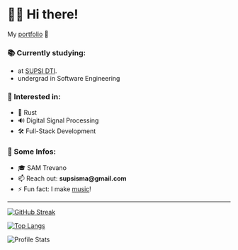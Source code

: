 # 👋🏻 Hi there!

My [portfolio](https://priisma.dev) 💼

### 📚 Currently studying:

* at [SUPSI DTI](https://www.supsi.ch/en/web/dti/).
* undergrad in Software Engineering

### 🌟 Interested in:

* 🦀 Rust
* 🔊 Digital Signal Processing
* 🛠️ Full-Stack Development

### 🔎 Some Infos:

- 🎓 SAM Trevano
- 📫 Reach out: __supsisma@gmail.com__
- ⚡ Fun fact: I make [music](https://open.spotify.com/artist/31XTo0LqE2aTybO66R3tBy)!

---

[![GitHub Streak](http://github-readme-streak-stats.herokuapp.com?user=IsmaelTrentin&theme=tokyonight)](https://git.io/streak-stats)

[![Top Langs](https://github-readme-stats-phi-olive-85.vercel.app/api/top-langs/?username=IsmaelTrentin&layout=compact&theme=tokyonight)](https://github.com/anuraghazra/github-readme-stats)

![Profile Stats](https://github-readme-stats-phi-olive-85.vercel.app/api?username=IsmaelTrentin&count_private=true&show_icons=true&theme=tokyonight)
